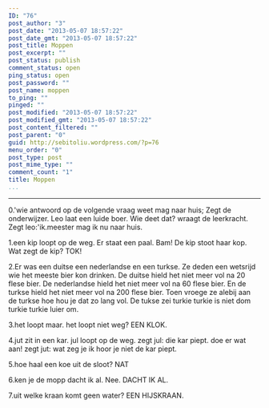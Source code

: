 ```yaml
---
ID: "76"
post_author: "3"
post_date: "2013-05-07 18:57:22"
post_date_gmt: "2013-05-07 18:57:22"
post_title: Moppen
post_excerpt: ""
post_status: publish
comment_status: open
ping_status: open
post_password: ""
post_name: moppen
to_ping: ""
pinged: ""
post_modified: "2013-05-07 18:57:22"
post_modified_gmt: "2013-05-07 18:57:22"
post_content_filtered: ""
post_parent: "0"
guid: http://sebitoliu.wordpress.com/?p=76
menu_order: "0"
post_type: post
post_mime_type: ""
comment_count: "1"
title: Moppen
...
```

---

0.'wie antwoord op de volgende vraag weet mag naar huis;
Zegt de onderwijzer.
Leo laat een luide boer.
Wie deet dat? wraagt de leerkracht.
Zegt leo:'ik.meester mag ik nu naar huis.

1.een kip loopt op de weg.
Er staat een paal.
Bam!
De kip stoot haar kop.
Wat zegt de kip?
TOK!

2.Er was een duitse een nederlandse en een turkse.
Ze deden een wetsrijd wie het meeste bier kon drinken.
De duitse hield het niet meer vol na 20 flese bier.
De nederlandse hield het niet meer vol na 60 flese bier.
En de turkse hield het niet meer vol na 200 flese bier.
Toen vroege ze alebij aan de turkse hoe hou je dat zo lang vol.
De tukse zei turkie turkie is niet dom turkie turkie luier om.

3.het loopt maar.
het loopt niet weg?
EEN KLOK.

4.jut zit in een kar.
jul loopt op de weg.
zegt jul: die kar piept.
doe er wat aan!
zegt jut: wat zeg je
ik hoor je niet de kar piept.

5.hoe haal een koe uit de sloot?
NAT

6.ken je de mopp dacht ik al.
Nee.
DACHT IK AL.

7.uit welke kraan komt geen water?
EEN HIJSKRAAN.
